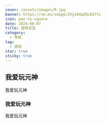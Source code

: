 ```yaml
---
cover: /assets/images/R.jpg
banner: https://sm.ms/image/ZVyi84qINc6G7tL
icon: pen-to-square
date: 2024-08-07
title: 游戏总览
category:
  - 导航
tag:
  - 游戏
star: true
sticky: true
---
```




## 我爱玩元神

我爱玩元神

### 我爱玩元神

我爱玩元神
